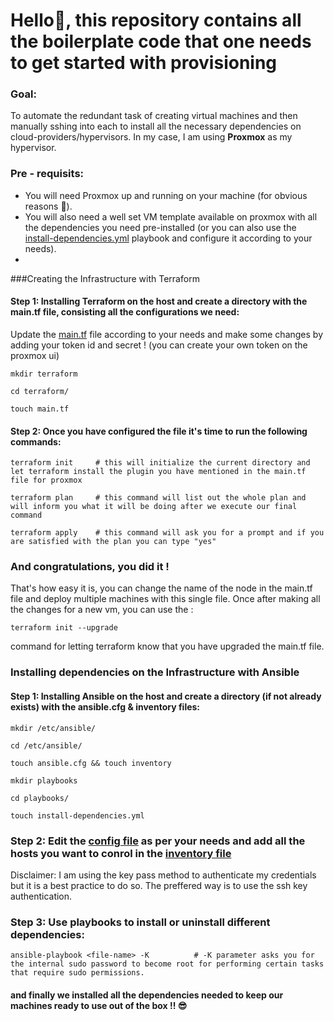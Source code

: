 # Hello👋, this repository contains all the boilerplate code that one needs to get started with provisioning

### Goal:
To automate the redundant task of creating virtual machines and then manually sshing into each to install all the necessary dependencies on cloud-providers/hypervisors. In my case, I am using **Proxmox** as my hypervisor.

### Pre - requisits:
- You will need Proxmox up and running on your machine (for obvious reasons 🙂).
- You will also need a well set VM template available on proxmox with all the dependencies you need pre-installed (or you can also use the [install-dependencies.yml]() playbook and configure it according to your needs).
- 
###Creating the Infrastructure with Terraform

#### Step 1: Installing Terraform on the host and create a directory with the main.tf file, consisting all the configurations we need:
Update the [main.tf]() file according to your needs and make some changes by adding your token id and secret ! (you can create your own token on the proxmox ui)
```shell
mkdir terraform

cd terraform/

touch main.tf
```
#### Step 2: Once you have configured the file it's time to run the following commands: 
```shell
terraform init     # this will initialize the current directory and let terraform install the plugin you have mentioned in the main.tf file for proxmox

terraform plan     # this command will list out the whole plan and will inform you what it will be doing after we execute our final command

terraform apply    # this command will ask you for a prompt and if you are satisfied with the plan you can type "yes"
```
### And congratulations, you did it !
That's how easy it is, you can change the name of the node in the main.tf file and deploy multiple machines with this single file. Once after making all the changes for a new vm, you can use the :
```shell
terraform init --upgrade
```
command for letting terraform know that you have upgraded the main.tf file.

### Installing dependencies on the Infrastructure with Ansible

#### Step 1: Installing Ansible on the host and create a directory (if not already exists) with the ansible.cfg & inventory files:
```
mkdir /etc/ansible/

cd /etc/ansible/

touch ansible.cfg && touch inventory

mkdir playbooks

cd playbooks/

touch install-dependencies.yml
````

### Step 2: Edit the [config file]() as per your needs and add all the hosts you want to conrol in the [inventory file]()

Disclaimer: I am using the key pass method to authenticate my credentials but it is a best practice to do so. The preffered way is to use the ssh key authentication.

### Step 3: Use playbooks to install or uninstall different dependencies:
````
ansible-playbook <file-name> -K          # -K parameter asks you for the internal sudo password to become root for performing certain tasks that require sudo permissions.
````
#### and finally we installed all the dependencies needed to keep our machines ready to use out of the box !! 😎




